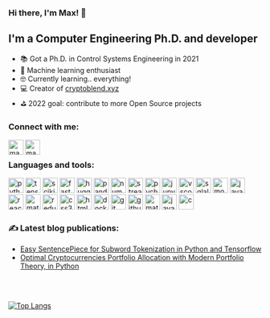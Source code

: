 ### Hi there, I'm Max! 👋

## I'm a Computer Engineering Ph.D. and developer
- 📚 Got a Ph.D. in Control Systems Engineering in 2021
- 🤖 Machine learning enthusiast
- 🤓 Currently learning.. everything! 
- 💻 Creator of [cryptoblend.xyz](https://cryptoblend.xyz)
- ⛳ 2022 goal: contribute to more Open Source projects


### Connect with me:
[<img align="left" alt="maxtlw | linkedin" width="30px" src="https://cdn.jsdelivr.net/npm/simple-icons@3.13.0/icons/linkedin.svg" />][LinkedIn]
[<img align="left" alt="maxtlw | instagram" width="30px" src="https://cdn.jsdelivr.net/npm/simple-icons@3.13.0/icons/instagram.svg" />][instagram]

<br />

### Languages and tools:

<p float="center">
<img alt="python" src="https://cdn.jsdelivr.net/gh/devicons/devicon/icons/python/python-original.svg" width="30px" />
<img alt="tensorflow" src="https://cdn.jsdelivr.net/gh/devicons/devicon/icons/tensorflow/tensorflow-original.svg" width="30px" />
<img alt="scikitlearn" src="https://api.iconify.design/simple-icons/scikitlearn.svg" width="30px" />
<img alt="fastapi" src="https://cdn.worldvectorlogo.com/logos/fastapi-1.svg" width="30px" />
<img alt="huggingface" src="https://huggingface.co/front/assets/huggingface_logo-noborder.svg" width="30px" />
<img alt="pandas" src="https://cdn.jsdelivr.net/gh/devicons/devicon/icons/pandas/pandas-original-wordmark.svg" width="30px" />
<img alt="numpy" src="https://cdn.jsdelivr.net/gh/devicons/devicon/icons/numpy/numpy-original-wordmark.svg" width="30px" />
<img alt="streamlit" src="https://streamlit.io/images/brand/streamlit-mark-color.svg" width="30px" />
<img alt="pycharm" src="https://cdn.jsdelivr.net/gh/devicons/devicon/icons/pycharm/pycharm-original-wordmark.svg" width="30px" />
<img alt="jupyternotebook" src="https://cdn.jsdelivr.net/gh/devicons/devicon/icons/jupyter/jupyter-original-wordmark.svg" width="30px" />
<img alt="vscode" src="https://cdn.jsdelivr.net/gh/devicons/devicon/icons/vscode/vscode-original.svg" width="30px" />
<img alt="sqlalchemy" src="https://cdn.jsdelivr.net/gh/devicons/devicon/icons/sqlalchemy/sqlalchemy-original.svg" width="30px" />
<img alt="mongodb" src="https://cdn.jsdelivr.net/gh/devicons/devicon/icons/mongodb/mongodb-original-wordmark.svg" width="30px" />
<img alt="javascript" src="https://cdn.jsdelivr.net/gh/devicons/devicon/icons/javascript/javascript-original.svg" width="30px" />
<img alt="react" src="https://cdn.jsdelivr.net/gh/devicons/devicon/icons/react/react-original.svg" width="30px" />
<img alt="materialui" src="https://cdn.jsdelivr.net/gh/devicons/devicon/icons/materialui/materialui-original.svg" width="30px" />
<img alt="redux" src="https://cdn.jsdelivr.net/gh/devicons/devicon/icons/redux/redux-original.svg" width="30px" />
<img alt="css3" src="https://cdn.jsdelivr.net/gh/devicons/devicon/icons/css3/css3-original-wordmark.svg" width="30px" />
<img alt="html5" src="https://cdn.jsdelivr.net/gh/devicons/devicon/icons/html5/html5-original-wordmark.svg" width="30px" />
<img alt="docker" src="https://cdn.jsdelivr.net/gh/devicons/devicon/icons/docker/docker-original-wordmark.svg" width="30px" />
<img alt="git" src="https://cdn.jsdelivr.net/gh/devicons/devicon/icons/git/git-original-wordmark.svg" width="30px" />
<img alt="github" src="https://cdn.jsdelivr.net/gh/devicons/devicon/icons/github/github-original-wordmark.svg" width="30px" />
<img alt="matlab" src="https://cdn.jsdelivr.net/gh/devicons/devicon/icons/matlab/matlab-original.svg" width="30px" />
<img alt="java" src="https://cdn.jsdelivr.net/gh/devicons/devicon/icons/java/java-original-wordmark.svg" width="30px" />
<img alt="c" src="https://cdn.jsdelivr.net/gh/devicons/devicon/icons/c/c-original.svg" width="30px" />
</p>

### ✍ Latest blog publications: 
- [Easy SentencePiece for Subword Tokenization in Python and Tensorflow](https://medium.com/geekculture/easy-sentencepiece-for-subword-tokenization-in-python-and-tensorflow-4361a1ed8e39)
- [Optimal Cryptocurrencies Portfolio Allocation with Modern Portfolio Theory, in Python](https://medium.com/geekculture/optimal-cryptocurrencies-portfolio-allocation-with-modern-portfolio-theory-in-python-66a0dc98ed65)

<br />
<br />

[![Top Langs](https://github-readme-stats.vercel.app/api/top-langs/?username=maxtlw&layout=compact&theme=tokyonight&count_private=true&hide=jupyter%20notebook)](https://github.com/anuraghazra/github-readme-stats)

<br />

[LinkedIn]: https://www.linkedin.com/in/zambellimassimo/
[instagram]: https://www.instagram.com/max.th_/
